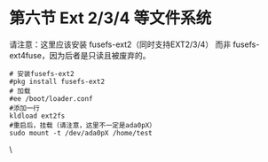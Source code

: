 # 第六节 Ext 2/3/4 等文件系统

请注意：这里应该安装 fusefs-ext2（同时支持EXT2/3/4） 而非 fusefs-ext4fuse，因为后者是只读且被废弃的。

```
# 安装fusefs-ext2
#pkg install fusefs-ext2
# 加载
#ee /boot/loader.conf
#添加一行
kldload ext2fs
#重启后，挂载（请注意，这里不一定是ada0pX）
sudo mount -t /dev/ada0pX /home/test
```

\
